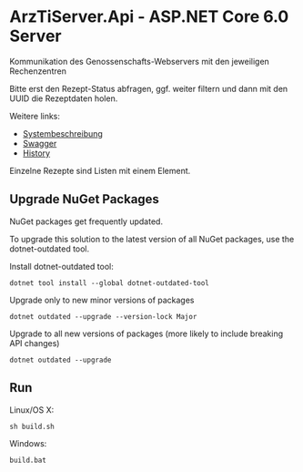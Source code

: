 # ArzTiServer.Api - ASP.NET Core 6.0 Server

Kommunikation des Genossenschafts-Webservers mit den jeweiligen
Rechenzentren 

Bitte erst den Rezept-Status abfragen, ggf. weiter filtern und dann mit den
UUID die Rezeptdaten holen.

Weitere links:
- [Systembeschreibung](https://wiki.arz.software/de/Systembeschreibung/ArzTi_Verhalten_API)
- [Swagger](./openapi.yaml.txt)
- [History](./history.md)


Einzelne Rezepte sind Listen mit einem Element.

## Upgrade NuGet Packages

NuGet packages get frequently updated.

To upgrade this solution to the latest version of all NuGet packages, use the dotnet-outdated tool.


Install dotnet-outdated tool:

```
dotnet tool install --global dotnet-outdated-tool
```

Upgrade only to new minor versions of packages

```
dotnet outdated --upgrade --version-lock Major
```

Upgrade to all new versions of packages (more likely to include breaking API changes)

```
dotnet outdated --upgrade
```


## Run

Linux/OS X:

```
sh build.sh
```

Windows:

```
build.bat
```
